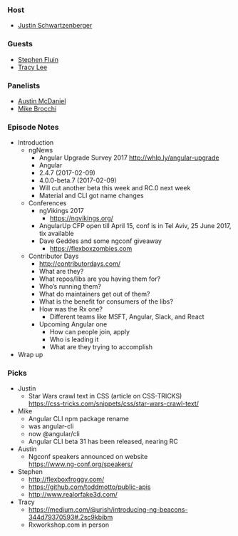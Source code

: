 ### Host
* [Justin Schwartzenberger](https://twitter.com/schwarty)

### Guests
* [Stephen Fluin](https://twitter.com/stephenfluin)
* [Tracy Lee](https://twitter.com/ladyleet)

### Panelists
+ [Austin McDaniel](https://twitter.com/amcdnl)
+ [Mike Brocchi](https://twitter.com/Brocco)


### Episode Notes
* Introduction
  * ngNews
      * Angular Upgrade Survey 2017  <http://whlp.ly/angular-upgrade>
      * Angular
      * 2.4.7 (2017-02-09)
      * 4.0.0-beta.7 (2017-02-09)
      * Will cut another beta this week and RC.0 next week
      * Material and CLI got name changes
  * Conferences
      * ngVikings 2017
          * <https://ngvikings.org/>
      * AngularUp CFP open till April 15, conf is in Tel Aviv, 25 June 2017, tix available
      * Dave Geddes and some ngconf giveaway
          * <https://flexboxzombies.com>
  * Contributor Days
      * <http://contributordays.com/>
      * What are they?
      * What repos/libs are you having them for?
      * Who’s running them?
      * What do maintainers get out of them?
      * What is the benefit for consumers of the libs?
      * How was the Rx one?
          * Different teams like MSFT, Angular, Slack, and React
      * Upcoming Angular one
          * How can people join, apply
          * Who is leading it
          * What are they trying to accomplish
* Wrap up


### Picks
* Justin
    * Star Wars crawl text in CSS (article on CSS-TRICKS)  
      <https://css-tricks.com/snippets/css/star-wars-crawl-text/>
* Mike
    * Angular CLI npm package rename
    * was angular-cli
    * now @angular/cli
    * Angular CLI beta 31 has been released, nearing RC
* Austin
    * Ngconf speakers announced on website  
      <https://www.ng-conf.org/speakers/>
* Stephen
    * <http://flexboxfroggy.com/>
    * <https://github.com/toddmotto/public-apis>
    * <http://www.realorfake3d.com/>
* Tracy
    * <https://medium.com/@urish/introducing-ng-beacons-344d79370593#.2sc9kbibm>
    * Rxworkshop.com in person